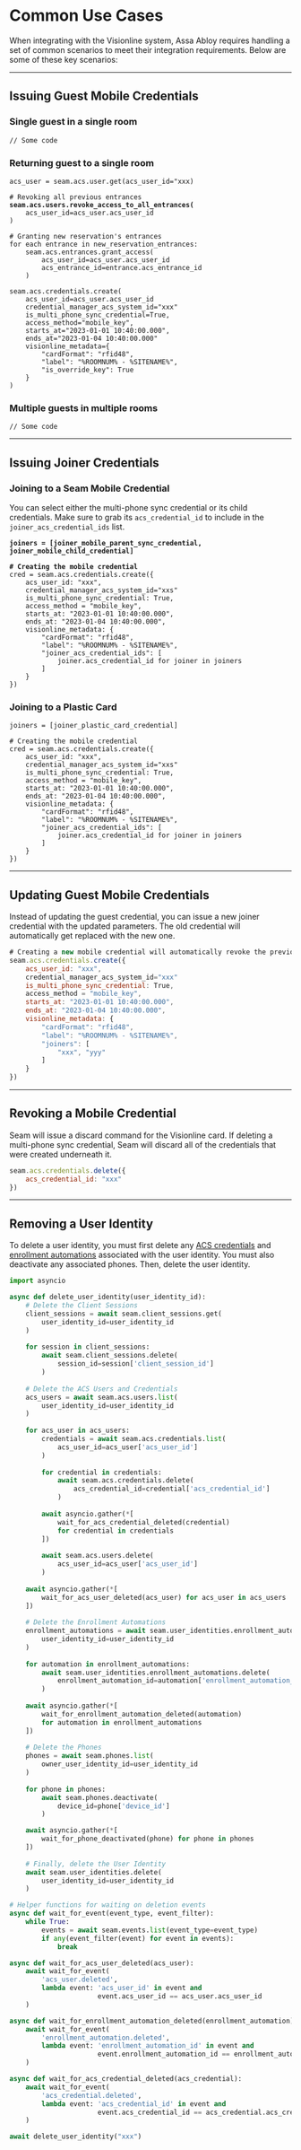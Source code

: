 # Common Use Cases

When integrating with the Visionline system, Assa Abloy requires handling a set of common scenarios to meet their integration requirements. Below are some of these key scenarios:

***

## Issuing Guest Mobile Credentials

### Single guest in a single room

```
// Some code
```

### Returning guest to a single room

<pre><code>acs_user = seam.acs.user.get(acs_user_id="xxx)

# Revoking all previous entrances
<strong>seam.acs.users.revoke_access_to_all_entrances(
</strong>    acs_user_id=acs_user.acs_user_id
)

# Granting new reservation's entrances
for each entrance in new_reservation_entrances:
    seam.acs.entrances.grant_access(
        acs_user_id=acs_user.acs_user_id
        acs_entrance_id=entrance.acs_entrance_id
    )

seam.acs.credentials.create(
    acs_user_id=acs_user.acs_user_id
    credential_manager_acs_system_id="xxx"
    is_multi_phone_sync_credential=True,
    access_method="mobile_key",
    starts_at="2023-01-01 10:40:00.000",
    ends_at="2023-01-04 10:40:00.000"
    visionline_metadata={
        "cardFormat": "rfid48",
        "label": "%ROOMNUM% - %SITENAME%",
        "is_override_key": True
    }
)
</code></pre>

### Multiple guests in multiple rooms

```
// Some code
```

***

## Issuing Joiner Credentials

### Joining to a Seam Mobile Credential

You can select either the multi-phone sync credential or its child credentials. Make sure to grab its `acs_credential_id` to include in the `joiner_acs_credential_ids` list.

<pre><code><strong>joiners = [joiner_mobile_parent_sync_credential, joiner_mobile_child_credential]
</strong><strong>
</strong><strong># Creating the mobile credential
</strong>cred = seam.acs.credentials.create({
    acs_user_id: "xxx",
    credential_manager_acs_system_id="xxs"
    is_multi_phone_sync_credential: True,
    access_method = "mobile_key",
    starts_at: "2023-01-01 10:40:00.000",
    ends_at: "2023-01-04 10:40:00.000",
    visionline_metadata: {
        "cardFormat": "rfid48",
        "label": "%ROOMNUM% - %SITENAME%",
        "joiner_acs_credential_ids": [
            joiner.acs_credential_id for joiner in joiners
        ]
    }
})
</code></pre>

### Joining to a Plastic Card

```
joiners = [joiner_plastic_card_credential]

# Creating the mobile credential
cred = seam.acs.credentials.create({
    acs_user_id: "xxx",
    credential_manager_acs_system_id="xxs"
    is_multi_phone_sync_credential: True,
    access_method = "mobile_key",
    starts_at: "2023-01-01 10:40:00.000",
    ends_at: "2023-01-04 10:40:00.000",
    visionline_metadata: {
        "cardFormat": "rfid48",
        "label": "%ROOMNUM% - %SITENAME%",
        "joiner_acs_credential_ids": [
            joiner.acs_credential_id for joiner in joiners
        ]
    }
})
```

***

## Updating Guest Mobile Credentials

Instead of updating the guest credential, you can issue a new joiner credential with the updated parameters. The old credential will automatically get replaced with the new one.

```javascript
# Creating a new mobile credential will automatically revoke the previous one.
seam.acs.credentials.create({
    acs_user_id: "xxx",
    credential_manager_acs_system_id="xxx"
    is_multi_phone_sync_credential: True,
    access_method = "mobile_key",
    starts_at: "2023-01-01 10:40:00.000",
    ends_at: "2023-01-04 10:40:00.000",
    visionline_metadata: {
        "cardFormat": "rfid48",
        "label": "%ROOMNUM% - %SITENAME%",
        "joiners": [
            "xxx", "yyy"
        ]
    }
})
```

***

## Revoking a Mobile Credential

Seam will issue a discard command for the Visionline card. If deleting a multi-phone sync credential, Seam will discard all of the credentials that were created underneath it.

```javascript
seam.acs.credentials.delete({
    acs_credential_id: "xxx"
})
```

***

## Removing a User Identity

To delete a user identity, you must first delete any [ACS credentials](../../api-clients/access-control-systems/credentials/delete-credential.md) and [enrollment automations](../../api-clients/user-identities/enrollment-automations/) associated with the user identity. You must also deactivate any associated phones. Then, delete the user identity.

```python
import asyncio

async def delete_user_identity(user_identity_id):
    # Delete the Client Sessions
    client_sessions = await seam.client_sessions.get(
        user_identity_id=user_identity_id
    )
    
    for session in client_sessions:
        await seam.client_sessions.delete(
            session_id=session['client_session_id']
        )
    
    # Delete the ACS Users and Credentials
    acs_users = await seam.acs.users.list(
        user_identity_id=user_identity_id
    )
    
    for acs_user in acs_users:
        credentials = await seam.acs.credentials.list(
            acs_user_id=acs_user['acs_user_id']
        )
    
        for credential in credentials:
            await seam.acs.credentials.delete(
                acs_credential_id=credential['acs_credential_id']
            )
        
        await asyncio.gather(*[
            wait_for_acs_credential_deleted(credential) 
            for credential in credentials
        ])
        
        await seam.acs.users.delete(
            acs_user_id=acs_user['acs_user_id']
        )
    
    await asyncio.gather(*[
        wait_for_acs_user_deleted(acs_user) for acs_user in acs_users
    ])
    
    # Delete the Enrollment Automations
    enrollment_automations = await seam.user_identities.enrollment_automations.list(
        user_identity_id=user_identity_id
    )
    
    for automation in enrollment_automations:
        await seam.user_identities.enrollment_automations.delete(
            enrollment_automation_id=automation['enrollment_automation_id']
        )
    
    await asyncio.gather(*[
        wait_for_enrollment_automation_deleted(automation) 
        for automation in enrollment_automations
    ])
    
    # Delete the Phones
    phones = await seam.phones.list(
        owner_user_identity_id=user_identity_id
    )
    
    for phone in phones:
        await seam.phones.deactivate(
            device_id=phone['device_id']
        )

    await asyncio.gather(*[
        wait_for_phone_deactivated(phone) for phone in phones
    ])
    
    # Finally, delete the User Identity
    await seam.user_identities.delete(
        user_identity_id=user_identity_id
    )

# Helper functions for waiting on deletion events
async def wait_for_event(event_type, event_filter):
    while True:
        events = await seam.events.list(event_type=event_type)
        if any(event_filter(event) for event in events):
            break

async def wait_for_acs_user_deleted(acs_user):
    await wait_for_event(
        'acs_user.deleted',
        lambda event: 'acs_user_id' in event and 
                      event.acs_user_id == acs_user.acs_user_id
    )

async def wait_for_enrollment_automation_deleted(enrollment_automation):
    await wait_for_event(
        'enrollment_automation.deleted',
        lambda event: 'enrollment_automation_id' in event and 
                      event.enrollment_automation_id == enrollment_automation.enrollment_automation_id
    )

async def wait_for_acs_credential_deleted(acs_credential):
    await wait_for_event(
        'acs_credential.deleted',
        lambda event: 'acs_credential_id' in event and 
                      event.acs_credential_id == acs_credential.acs_credential_id
    )

await delete_user_identity("xxx")

```
